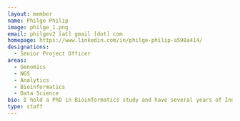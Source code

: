 ```yaml
---
layout: member
name: Philge Philip
image: philge_1.png
email: philgev2 [at] gmail [dot] com
homepage: https://www.linkedin.com/in/philge-philip-a598a414/
designations: 
  - Senior Project Officer
areas:
  - Genomics
  - NGS
  - Analytics
  - Bioinformatics
  - Data Science
bio: I hold a PhD in Bioinformatics study and have several years of Industrial experience in the field of Bioinformatics. I am proficient mainly in Genomics and Epigenomics data analysis with Python, R and Perl programming. I have my Papers published in high impact journals. I have experience applying different pipelines for Next Generation Sequencing data analysis (WGS, Exome, RNA-seq, ChIP-seq, Genome assembly, Metagenomics with Illumina, SOLiD, Oxford Nanopore data), microarray data analysis, Statistical studies, Machine Learning and integrating and analyzing different genomic data together with database development. I am reliable, prompt and a quick learner.
type: staff
---
```


